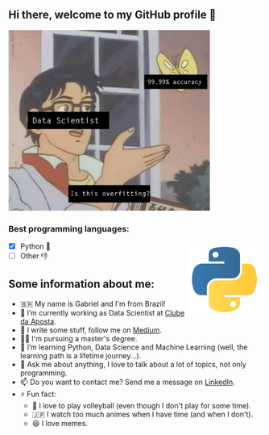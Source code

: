 ## Hi there, welcome to my GitHub profile 👋

<img src="meme4.jpg" width="400">

### Best programming languages:
<img  align="right" src="python_logo.png" width="150">

- [x] Python :snake:
- [ ] Other  :thumbsdown:

## Some information about me:

- :brazil: My name is Gabriel and I'm from Brazil!
- :game_die: I’m currently working as Data Scientist at [Clube da Aposta](https://clubedaposta.com/).
- :pencil: I write some stuff, follow me on [Medium](https://medium.com/@gabriel1991).
- :student: I'm pursuing a master's degree.
- 🌱 I’m learning Python, Data Science and Machine Learning (well, the learning path is a lifetime journey...).
- 💬 Ask me about anything, I love to talk about a lot of topics, not only programming.
- 📫 Do you want to contact me? Send me a message on [LinkedIn](https://www.linkedin.com/in/gabrielfonseca91/).
- ⚡ Fun fact:
  - :volleyball: I love to play volleyball (even though I don't play for some time).
  - :jp: I watch too much animes when I have time (and when I don't).
  - :laughing: I love memes.
